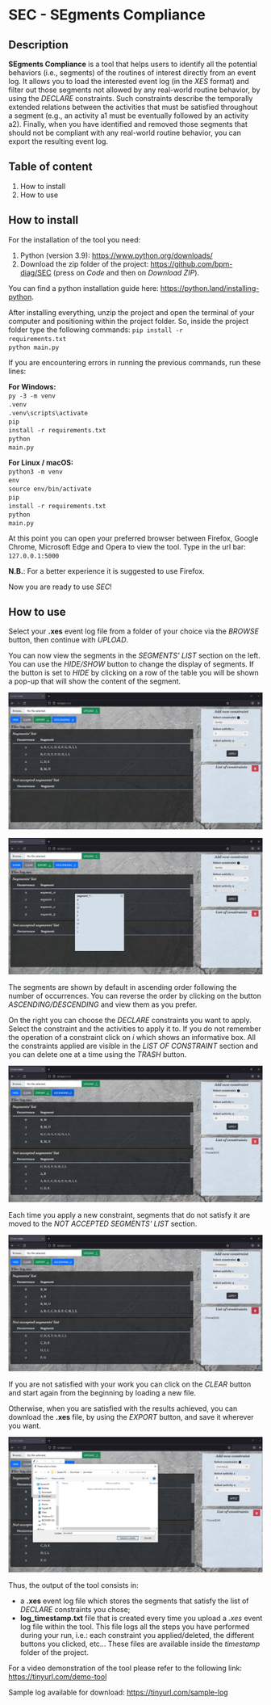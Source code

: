 # SEC - SEgments Compliance

 ## Description
**SEgments Compliance** is a tool that helps users to identify all the potential behaviors (i.e., segments) of the routines of interest directly from an event log. 
It allows you to load the interested event log (in the *XES* format) and filter out those segments not allowed by any real-world routine behavior, by using the *DECLARE* constraints. Such constraints describe the temporally extended relations between the activities that must be satisfied throughout a segment (e.g., an activity a1 must be eventually followed by an activity a2). 
Finally, when you have identified and removed those segments that should not be compliant with any real-world routine behavior, you can export the resulting event log.

 ## Table of content
1. How to install
2. How to use

## How to install
For the installation of the tool you need:
1. Python (version 3.9): https://www.python.org/downloads/ 
2. Download the zip folder of the project: https://github.com/bpm-diag/SEC (press on *Code* and then on *Download ZIP*).

You can find a python installation guide here: https://python.land/installing-python.

After installing everything, unzip the project and open the terminal of your computer and positioning within the project folder. 
So, inside the project folder type the following commands:
<code>pip install -r requirements.txt</code><br>
<code>python main.py</code><br>

If you are encountering errors in running the previous commands, run these lines:<br>

**For Windows:**<br>
<code>py -3 -m venv .venv</code><br>
<code>.venv\scripts\activate</code><br>
<code>pip install -r requirements.txt</code><br>
<code>python main.py</code><br>

**For Linux / macOS:**<br>
<code>python3 -m venv env</code><br>
<code>source env/bin/activate</code><br>
<code>pip install -r requirements.txt</code><br>
<code>python main.py</code><br>

At this point you can open your preferred browser between Firefox, Google Chrome, Microsoft Edge and Opera to view the tool.
Type in the url bar:<br>
<code>127.0.0.1:5000</code><br>

**N.B.**: For a better experience it is suggested to use Firefox.

Now you are ready to use *SEC*!

## How to use
Select your **.xes** event log file from a folder of your choice via the *BROWSE* button, then continue with *UPLOAD*.

You can now view the segments in the *SEGMENTS' LIST* section on the left.  
You can use the *HIDE/SHOW* button to change the display of segments. If the button is set to *HIDE* by clicking on a row 
of the table you will be shown a pop-up that will show the content of the segment.

![Visualize segments after upload file](/images/img1.JPG?raw=true)

![Visualize segments in Hide modality](images/img2.JPG?raw=true)

The segments are shown by default in ascending order following the number of occurrences. You can reverse the order by clicking on the button *ASCENDING/DESCENDING* and view them as you prefer.

On the right you can choose the *DECLARE* constraints you want to apply. 
Select the constraint and the activities to apply it to. If you do not remember the operation of a constraint click on 
*i* which shows an informative box.
All the constraints applied are visible in the *LIST OF CONSTRAINT* section and you can delete one at a time using 
the *TRASH* button.

![Apply DECLARE constraints and visualize in DESCENDING order](images/img3.JPG)

Each time you apply a new constraint, segments that do not satisfy it are moved to the *NOT ACCEPTED SEGMENTS' LIST* section. 
 
![After deletion of constraint](images/img4.JPG) 

If you are not satisfied with your work you can click on the *CLEAR* button and start again from the beginning by loading a new file.  
  
Otherwise, when you are satisfied with the results achieved, you can download the **.xes** file, by using the *EXPORT* button, 
and save it wherever you want.

![Export of file](images/img5.JPG) 

Thus, the output of the tool consists in:
- a **.xes** event log file which stores the segments that satisfy the list of *DECLARE* constraints you chose;
- **log_timestamp.txt** file that is created every time you upload a *.xes* event log file within the tool. This file logs all the steps you have performed during your run, i.e.: each constraint you applied/deleted, the different buttons you clicked, etc...
These files are available inside the *timestamp* folder of the project.

For a video demonstration of the tool please refer to the following link: https://tinyurl.com/demo-tool

Sample log available for download: https://tinyurl.com/sample-log
